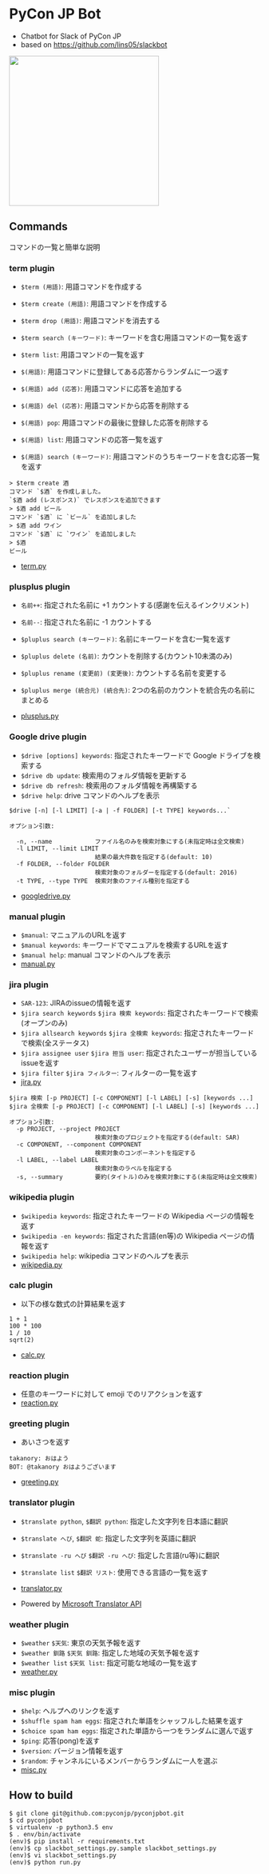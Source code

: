 # PyCon JP Bot

* Chatbot for Slack of PyCon JP
* based on https://github.com/lins05/slackbot

<img src="pyconjpbot-image.png" width="300">

## Commands

コマンドの一覧と簡単な説明

### term plugin

- `$term (用語)`: 用語コマンドを作成する
- `$term create (用語)`: 用語コマンドを作成する
- `$term drop (用語)`: 用語コマンドを消去する
- `$term search (キーワード)`: キーワードを含む用語コマンドの一覧を返す
- `$term list`: 用語コマンドの一覧を返す

- `$(用語)`: 用語コマンドに登録してある応答からランダムに一つ返す
- `$(用語) add (応答)`: 用語コマンドに応答を追加する
- `$(用語) del (応答)`: 用語コマンドから応答を削除する
- `$(用語) pop`: 用語コマンドの最後に登録した応答を削除する
- `$(用語) list`: 用語コマンドの応答一覧を返す
- `$(用語) search (キーワード)`: 用語コマンドのうちキーワードを含む応答一覧を返す

```
> $term create 酒
コマンド `$酒` を作成しました。
`$酒 add (レスポンス)` でレスポンスを追加できます
> $酒 add ビール
コマンド `$酒` に `ビール` を追加しました
> $酒 add ワイン
コマンド `$酒` に `ワイン` を追加しました
> $酒
ビール
```

- [term.py](https://github.com/pyconjp/pyconjpbot/blob/master/pyconjpbot/plugins/term.py)

### plusplus plugin

- `名前++`: 指定された名前に +1 カウントする(感謝を伝えるインクリメント)
- `名前--`: 指定された名前に -1 カウントする
- `$pluplus search (キーワード)`: 名前にキーワードを含む一覧を返す
- `$pluplus delete (名前)`: カウントを削除する(カウント10未満のみ)
- `$pluplus rename (変更前) (変更後)`: カウントする名前を変更する
- `$pluplus merge (統合元) (統合先)`: 2つの名前のカウントを統合先の名前にまとめる

- [plusplus.py](https://github.com/pyconjp/pyconjpbot/blob/master/pyconjpbot/plugins/plusplus.py)

### Google drive plugin

- `$drive [options] keywords`: 指定されたキーワードで Google ドライブを検索する
- `$drive db update`: 検索用のフォルダ情報を更新する
- `$drive db refresh`: 検索用のフォルダ情報を再構築する
- `$drive help`: drive コマンドのヘルプを表示

```
$drive [-n] [-l LIMIT] [-a | -f FOLDER] [-t TYPE] keywords...`

オプション引数:

  -n, --name            ファイル名のみを検索対象にする(未指定時は全文検索)
  -l LIMIT, --limit LIMIT
                        結果の最大件数を指定する(default: 10)
  -f FOLDER, --folder FOLDER
                        検索対象のフォルダーを指定する(default: 2016)
  -t TYPE, --type TYPE  検索対象のファイル種別を指定する
```

- [googledrive.py](https://github.com/pyconjp/pyconjpbot/blob/master/pyconjpbot/google_plugins/googledrive.py)

### manual plugin

- `$manual`: マニュアルのURLを返す
- `$manual keywords`: キーワードでマニュアルを検索するURLを返す
- `$manual help`: manual コマンドのヘルプを表示
- [manual.py](https://github.com/pyconjp/pyconjpbot/blob/master/pyconjpbot/plugins/manual.py)

### jira plugin

- `SAR-123`: JIRAのissueの情報を返す
- `$jira search keywords` `$jira 検索 keywords`: 指定されたキーワードで検索(オープンのみ)
- `$jira allsearch keywords` `$jira 全検索 keywords`: 指定されたキーワードで検索(全ステータス)
- `$jira assignee user` `$jira 担当 user`: 指定されたユーザーが担当しているissueを返す
- `$jira filter` `$jira フィルター`: フィルターの一覧を返す
- [jira.py](https://github.com/pyconjp/pyconjpbot/blob/master/pyconjpbot/plugins/jira.py)

```
$jira 検索 [-p PROJECT] [-c COMPONENT] [-l LABEL] [-s] [keywords ...]
$jira 全検索 [-p PROJECT] [-c COMPONENT] [-l LABEL] [-s] [keywords ...]

オプション引数:
  -p PROJECT, --project PROJECT
                        検索対象のプロジェクトを指定する(default: SAR)
  -c COMPONENT, --component COMPONENT
                        検索対象のコンポーネントを指定する
  -l LABEL, --label LABEL
                        検索対象のラベルを指定する
  -s, --summary         要約(タイトル)のみを検索対象にする(未指定時は全文検索)
```

### wikipedia plugin

- `$wikipedia keywords`: 指定されたキーワードの Wikipedia ページの情報を返す
- `$wikipedia -en keywords`: 指定された言語(en等)の Wikipedia ページの情報を返す
- `$wikipedia help`: wikipedia コマンドのヘルプを表示
- [wikipedia.py](https://github.com/pyconjp/pyconjpbot/blob/master/pyconjpbot/plugins/wikipedia.py)

### calc plugin

- 以下の様な数式の計算結果を返す

```
1 + 1
100 * 100
1 / 10
sqrt(2)
```

- [calc.py](https://github.com/pyconjp/pyconjpbot/blob/master/pyconjpbot/plugins/calc.py)

### reaction plugin

- 任意のキーワードに対して emoji でのリアクションを返す
- [reaction.py](https://github.com/pyconjp/pyconjpbot/blob/master/pyconjpbot/plugins/reaction.py)

### greeting plugin

- あいさつを返す

```
takanory: おはよう
BOT: @takanory おはようございます
```

- [greeting.py](https://github.com/pyconjp/pyconjpbot/blob/master/pyconjpbot/plugins/greeting.py)

### translator plugin

- `$translate python`, `$翻訳 python`: 指定した文字列を日本語に翻訳
- `$translate へび`, `$翻訳 蛇`: 指定した文字列を英語に翻訳
- `$translate -ru へび` `$翻訳 -ru へび`: 指定した言語(ru等)に翻訳
- `$translate list` `$翻訳 リスト`: 使用できる言語の一覧を返す

- [translator.py](https://github.com/pyconjp/pyconjpbot/blob/master/pyconjpbot/plugins/translator.py)
- Powered by [Microsoft Translator API](https://www.microsoft.com/en-us/translator/getstarted.aspx "Getting Started with Microsoft Translator")

### weather plugin

- `$weather` `$天気`: 東京の天気予報を返す
- `$weather 釧路` `$天気 釧路`: 指定した地域の天気予報を返す
- `$weather list` `$天気 list`: 指定可能な地域の一覧を返す
- [weather.py](https://github.com/pyconjp/pyconjpbot/blob/master/pyconjpbot/plugins/weather.py)

### misc plugin

- `$help`: ヘルプへのリンクを返す
- `$shuffle spam ham eggs`: 指定された単語をシャッフルした結果を返す
- `$choice spam ham eggs`: 指定された単語から一つをランダムに選んで返す
- `$ping`: 応答(pong)を返す
- `$version`: バージョン情報を返す
- `$random`: チャンネルにいるメンバーからランダムに一人を選ぶ
- [misc.py](https://github.com/pyconjp/pyconjpbot/blob/master/pyconjpbot/plugins/misc.py)

## How to build

```
$ git clone git@github.com:pyconjp/pyconjpbot.git
$ cd pyconjpbot
$ virtualenv -p python3.5 env
$ . env/bin/activate
(env)$ pip install -r requirements.txt
(env)$ cp slackbot_settings.py.sample slackbot_settings.py
(env)$ vi slackbot_settings.py
(env)$ python run.py
```
